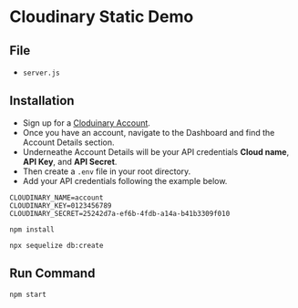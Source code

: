 # Cloudinary Static Demo

## File

* `server.js`

## Installation

- Sign up for a [Cloduinary Account](https://cloudinary.com/users/register/free). 
- Once you have an account, navigate to the Dashboard and find the Account Details section. 
- Underneathe Account Details will be your API credentials **Cloud name**, **API Key**, and **API Secret**. 
- Then create a `.env` file in your root directory. 
- Add your API credentials following the example below.

```
CLOUDINARY_NAME=account
CLOUDINARY_KEY=0123456789
CLOUDINARY_SECRET=25242d7a-ef6b-4fdb-a14a-b41b3309f010 
```

`npm install`

`npx sequelize db:create`

## Run Command

`npm start`